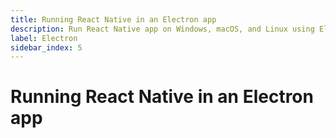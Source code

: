 ```yaml
---
title: Running React Native in an Electron app
description: Run React Native app on Windows, macOS, and Linux using Electron. 
label: Electron
sidebar_index: 5
---
```


# Running React Native in an Electron app

